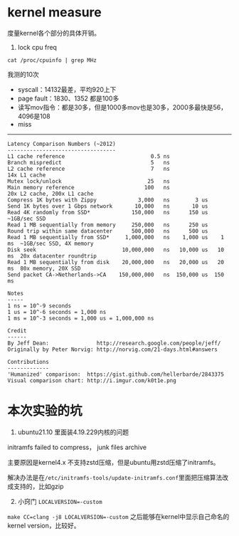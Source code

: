 # kernel measure

度量kernel各个部分的具体开销。


1. lock cpu freq

`cat /proc/cpuinfo | grep MHz`


我测的10次
* syscall：14132最差，平均920上下
* page fault：1830、1352 都是100多
* 读写mov指令：都是30多，但是1000多mov也是30多，2000多最快是56，4096是108
* miss


----------------------
```
Latency Comparison Numbers (~2012)
----------------------------------
L1 cache reference                           0.5 ns
Branch mispredict                            5   ns
L2 cache reference                           7   ns                      14x L1 cache
Mutex lock/unlock                           25   ns
Main memory reference                      100   ns                      20x L2 cache, 200x L1 cache
Compress 1K bytes with Zippy             3,000   ns        3 us
Send 1K bytes over 1 Gbps network       10,000   ns       10 us
Read 4K randomly from SSD*             150,000   ns      150 us          ~1GB/sec SSD
Read 1 MB sequentially from memory     250,000   ns      250 us
Round trip within same datacenter      500,000   ns      500 us
Read 1 MB sequentially from SSD*     1,000,000   ns    1,000 us    1 ms  ~1GB/sec SSD, 4X memory
Disk seek                           10,000,000   ns   10,000 us   10 ms  20x datacenter roundtrip
Read 1 MB sequentially from disk    20,000,000   ns   20,000 us   20 ms  80x memory, 20X SSD
Send packet CA->Netherlands->CA    150,000,000   ns  150,000 us  150 ms

Notes
-----
1 ns = 10^-9 seconds
1 us = 10^-6 seconds = 1,000 ns
1 ms = 10^-3 seconds = 1,000 us = 1,000,000 ns

Credit
------
By Jeff Dean:               http://research.google.com/people/jeff/
Originally by Peter Norvig: http://norvig.com/21-days.html#answers

Contributions
-------------
'Humanized' comparison:  https://gist.github.com/hellerbarde/2843375
Visual comparison chart: http://i.imgur.com/k0t1e.png
```


# 本次实验的坑

1. ubuntu21.10 里面装4.19.229内核的问题

initramfs failed to compress， junk files archive

主要原因是kernel4.x 不支持zstd压缩，但是ubuntu用zstd压缩了initramfs。

解决办法是在`/etc/initramfs-tools/update-initramfs.conf`里面把压缩算法改成支持的，比如gzip

2. 小窍门 `LOCALVERSION=-custom`

`make CC=clang -j8 LOCALVERSION=-custom` 之后能够在kernel中显示自己命名的kernel version，比较好。